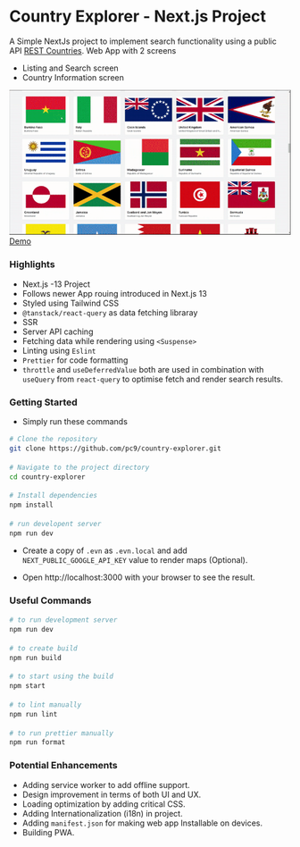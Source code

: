 # Country Explorer - Next.js Project

A Simple NextJs project to implement search functionality using a public API [REST Countries](https://restcountries.com/). Web App with 2 screens

- Listing and Search screen
- Country Information screen

![Project Preview](public/preview.gif 'Project Preview')
[Demo](https://country-explorer-rho.vercel.app/)

### Highlights

- Next.js -13 Project
- Follows newer App rouing introduced in Next.js 13
- Styled using Tailwind CSS
- `@tanstack/react-query` as data fetching libraray
- SSR
- Server API caching
- Fetching data while rendering using `<Suspense>`
- Linting using `Eslint`
- `Prettier` for code formatting
- `throttle` and `useDeferredValue` both are used in combination with `useQuery` from `react-query` to optimise fetch and render search results.

### Getting Started

- Simply run these commands

```sh
# Clone the repository
git clone https://github.com/pc9/country-explorer.git

# Navigate to the project directory
cd country-explorer

# Install dependencies
npm install

# run developent server
npm run dev
```

- Create a copy of `.evn` as `.evn.local` and add `NEXT_PUBLIC_GOOGLE_API_KEY` value to render maps (Optional).

- Open http://localhost:3000 with your browser to see the result.

### Useful Commands

```sh
# to run development server
npm run dev

# to create build
npm run build

# to start using the build
npm start

# to lint manually
npm run lint

# to run prettier manually
npm run format
```

### Potential Enhancements

- Adding service worker to add offline support.
- Design improvement in terms of both UI and UX.
- Loading optimization by adding critical CSS.
- Adding Internationalization (i18n) in project.
- Adding `manifest.json` for making web app Installable on devices.
- Building PWA.
